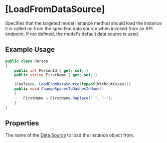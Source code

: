 # [LoadFromDataSource]

Specifies that the targeted model instance method should load the instance it is called on from the specified data source when invoked from an API endpoint. If not defined, the model's default data source is used.

## Example Usage

``` c#
public class Person
{
    public int PersonId { get; set; }
    public string FirstName { get; set; }

    [Coalesce, LoadFromDataSource(typeof(WithoutCases))]
    public void ChangeSpacesToDashesInName()
    {
        FirstName = FirstName.Replace(" ", "-");
    }
}
```

## Properties

<Prop def="public Type DataSourceType { get; }" ctor=1 />

The name of the [Data Source](/modeling/model-components/data-sources.md) to load the instance object from.
